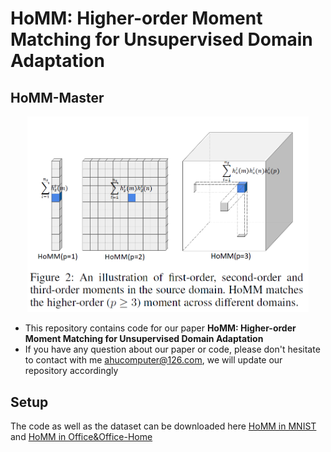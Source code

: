 # HoMM: Higher-order Moment Matching for Unsupervised Domain Adaptation

## HoMM-Master
<div align=center><img src="https://github.com/chenchao666/HoMM-Master/blob/master/img/img1.PNG" width="450" /></div>


* This repository contains code for our paper **HoMM: Higher-order Moment Matching for Unsupervised Domain Adaptation**
* If you have any question about our paper or code, please don't hesitate to contact with me ahucomputer@126.com, we will update our repository accordingly

## Setup
The code as well as the dataset can be downloaded here [HoMM in MNIST](https://drive.google.com/open?id=167tVIBI2dVa0D18i6CiM-hicFJ3DJFzX) and [HoMM in Office&Office-Home](https://drive.google.com/open?id=1-OSkyh1Vzg_sxWJ6u4nvuQ3FRfKmZ-UF)

